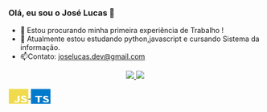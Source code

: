 ### Olá, eu sou o José Lucas 👋


- 🔭 Estou procurando minha primeira experiência de Trabalho !
- 🌱 Atualmente estou estudando python,javascript e cursando Sistema da informação.
- 📫Contato: joselucas.dev@gmail.com


<div align="center">
  <a href="https://github.com/rafaballerini">
  <img height="180em" src="https://github-readme-stats.vercel.app/api?username=JoseLucasdevv&show_icons=true&theme=dark&include_all_commits=true&count_private=true"/>
  <img height="180em" src="https://github-readme-stats.vercel.app/api/top-langs/?username=JoseLucasdevv&layout=compact&langs_count=7&theme=dark"/>
</div>
  
  
  <div style="display: inline_block"><br>
  <img align="center" alt="Jose-Js" height="30" width="40" src="https://raw.githubusercontent.com/devicons/devicon/master/icons/javascript/javascript-plain.svg">
  <img align="center" alt="Jose-Ts" height="30" width="40" src="https://raw.githubusercontent.com/devicons/devicon/master/icons/typescript/typescript-plain.svg">
 
</div>

